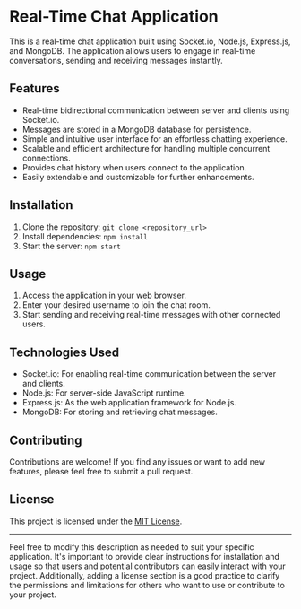 

# Real-Time Chat Application

This is a real-time chat application built using Socket.io, Node.js, Express.js, and MongoDB. The application allows users to engage in real-time conversations, sending and receiving messages instantly.

## Features

- Real-time bidirectional communication between server and clients using Socket.io.
- Messages are stored in a MongoDB database for persistence.
- Simple and intuitive user interface for an effortless chatting experience.
- Scalable and efficient architecture for handling multiple concurrent connections.
- Provides chat history when users connect to the application.
- Easily extendable and customizable for further enhancements.

## Installation

1. Clone the repository: `git clone <repository_url>`
2. Install dependencies: `npm install`
3. Start the server: `npm start`

## Usage

1. Access the application in your web browser.
2. Enter your desired username to join the chat room.
3. Start sending and receiving real-time messages with other connected users.

## Technologies Used

- Socket.io: For enabling real-time communication between the server and clients.
- Node.js: For server-side JavaScript runtime.
- Express.js: As the web application framework for Node.js.
- MongoDB: For storing and retrieving chat messages.

## Contributing

Contributions are welcome! If you find any issues or want to add new features, please feel free to submit a pull request.

## License

This project is licensed under the [MIT License](LICENSE).

---

Feel free to modify this description as needed to suit your specific application. It's important to provide clear instructions for installation and usage so that users and potential contributors can easily interact with your project. Additionally, adding a license section is a good practice to clarify the permissions and limitations for others who want to use or contribute to your project.
